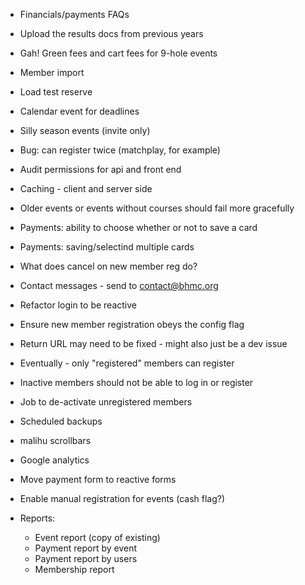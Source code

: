 * Financials/payments FAQs
* Upload the results docs from previous years
* Gah! Green fees and cart fees for 9-hole events
* Member import
* Load test reserve


* Calendar event for deadlines
* Silly season events (invite only)
* Bug: can register twice (matchplay, for example)
* Audit permissions for api and front end
* Caching - client and server side
* Older events or events without courses should fail more gracefully
* Payments: ability to choose whether or not to save a card
* Payments: saving/selectind multiple cards
* What does cancel on new member reg do?
* Contact messages - send to contact@bhmc.org
* Refactor login to be reactive
* Ensure new member registration obeys the config flag
* Return URL may need to be fixed - might also just be a dev issue
* Eventually - only "registered" members can register
* Inactive members should not be able to log in or register
* Job to de-activate unregistered members
* Scheduled backups
* malihu scrollbars
* Google analytics
* Move payment form to reactive forms
* Enable manual registration for events (cash flag?)
* Reports:
    * Event report (copy of existing)
    * Payment report by event
    * Payment report by users
    * Membership report
